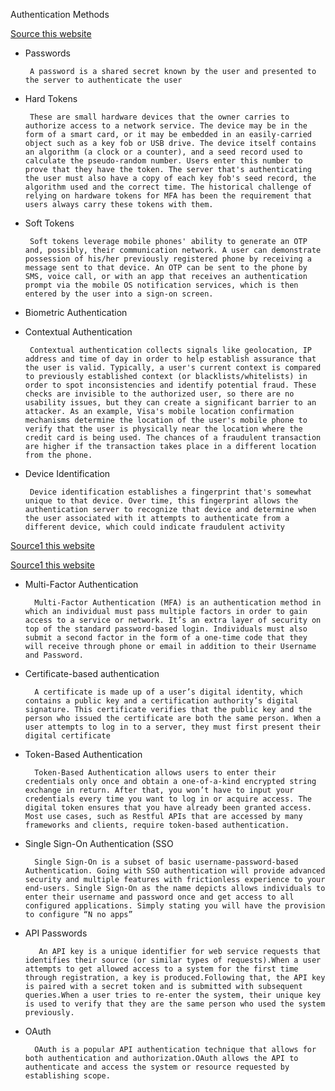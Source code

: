 Authentication Methods

[Source this website](https://www.pingidentity.com/en/resources/blog/post/the-top-6-authentication-mechanisms.html)
 - Passwords
 
        A password is a shared secret known by the user and presented to the server to authenticate the user
 - Hard Tokens

        These are small hardware devices that the owner carries to authorize access to a network service. The device may be in the form of a smart card, or it may be embedded in an easily-carried object such as a key fob or USB drive. The device itself contains an algorithm (a clock or a counter), and a seed record used to calculate the pseudo-random number. Users enter this number to prove that they have the token. The server that's authenticating the user must also have a copy of each key fob's seed record, the algorithm used and the correct time. The historical challenge of relying on hardware tokens for MFA has been the requirement that users always carry these tokens with them.
 - Soft Tokens

        Soft tokens leverage mobile phones' ability to generate an OTP and, possibly, their communication network. A user can demonstrate possession of his/her previously registered phone by receiving a message sent to that device. An OTP can be sent to the phone by SMS, voice call, or with an app that receives an authentication prompt via the mobile OS notification services, which is then entered by the user into a sign-on screen.
 - Biometric Authentication
 - Contextual Authentication

        Contextual authentication collects signals like geolocation, IP address and time of day in order to help establish assurance that the user is valid. Typically, a user's current context is compared to previously established context (or blacklists/whitelists) in order to spot inconsistencies and identify potential fraud. These checks are invisible to the authorized user, so there are no usability issues, but they can create a significant barrier to an attacker. As an example, Visa's mobile location confirmation mechanisms determine the location of the user's mobile phone to verify that the user is physically near the location where the credit card is being used. The chances of a fraudulent transaction are higher if the transaction takes place in a different location from the phone.
 - Device Identification

        Device identification establishes a fingerprint that's somewhat unique to that device. Over time, this fingerprint allows the authentication server to recognize that device and determine when the user associated with it attempts to authenticate from a different device, which could indicate fraudulent activity

[Source1 this website](https://blog.miniorange.com/different-types-of-authentication-methods-for-security/)

[Source1 this website](https://www.educba.com/authorization-types/)

- Multi-Factor Authentication

        Multi-Factor Authentication (MFA) is an authentication method in which an individual must pass multiple factors in order to gain access to a service or network. It’s an extra layer of security on top of the standard password-based login. Individuals must also submit a second factor in the form of a one-time code that they will receive through phone or email in addition to their Username and Password.
    
- Certificate-based authentication

        A certificate is made up of a user’s digital identity, which contains a public key and a certification authority’s digital signature. This certificate verifies that the public key and the person who issued the certificate are both the same person. When a user attempts to log in to a server, they must first present their digital certificate

- Token-Based Authentication

        Token-Based Authentication allows users to enter their credentials only once and obtain a one-of-a-kind encrypted string exchange in return. After that, you won’t have to input your credentials every time you want to log in or acquire access. The digital token ensures that you have already been granted access. Most use cases, such as Restful APIs that are accessed by many frameworks and clients, require token-based authentication.
    
- Single Sign-On Authentication (SSO

        Single Sign-On is a subset of basic username-password-based Authentication. Going with SSO authentication will provide advanced security and multiple features with frictionless experience to your end-users. Single Sign-On as the name depicts allows individuals to enter their username and password once and get access to all configured applications. Simply stating you will have the provision to configure “N no apps”

- API Passwords

         An API key is a unique identifier for web service requests that identifies their source (or similar types of requests).When a user attempts to get allowed access to a system for the first time through registration, a key is produced.Following that, the API key is paired with a secret token and is submitted with subsequent queries.When a user tries to re-enter the system, their unique key is used to verify that they are the same person who used the system previously.
        
- OAuth

        OAuth is a popular API authentication technique that allows for both authentication and authorization.OAuth allows the API to authenticate and access the system or resource requested by establishing scope.





